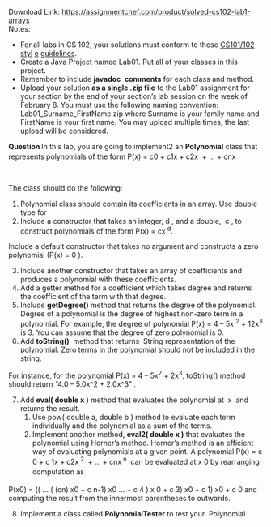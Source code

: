 Download Link: https://assignmentchef.com/product/solved-cs102-lab1-arrays
<br>
Notes:

<ul>

 <li>For all labs in CS 102, your solutions must conform to these <a href="http://www.cs.bilkent.edu.tr/~adayanik/cs101/practicalwork/styleguidelines.htm">CS101/102 styl</a>​ <a href="http://www.cs.bilkent.edu.tr/~adayanik/cs101/practicalwork/styleguidelines.htm">e</a> <a href="http://www.cs.bilkent.edu.tr/~adayanik/cs101/practicalwork/styleguidelines.htm">guidelines</a>.​</li>

 <li>Create a Java Project named Lab01. Put all of your classes in this project.</li>

 <li>Remember to include <strong>javadoc</strong>​ ​ <strong>comments</strong>​     for each class and method.​</li>

 <li>Upload your solution <strong>as a single .zip file</strong>​ to the Lab01 assignment for your section​       by the end of your section’s lab session on the week of February 8. You must use the following naming convention: Lab01_Surname_FirstName.zip where Surname is your family name and FirstName is your first name. You may upload multiple times; the last upload will be considered.</li>

</ul>

<strong>Question </strong>In​ this lab, you are going to implement2 an <strong>Polynomial</strong>​ class that​ represents polynomials of the form P(x) = c​0 + c​1x + c​2x​ <sup>​</sup> + … + c​nx​

​               ​                  ​                                   ​

The class should do the following:

<ol>

 <li>Polynomial class should contain its coefficients in an array. Use double type for​</li>

 <li>Include a constructor that takes an integer, d​ , and a double, ​ c​ , to construct​ polynomials of the form P(x) = cx​           ​<sup>d</sup><sup>​</sup>.</li>

</ol>

Include a default constructor that takes no argument and constructs a zero polynomial (P(x) = 0​ ).​

<ol start="3">

 <li>Include another constructor that takes an array of coefficients and produces a polynomial with these coefficients.</li>

 <li>Add a getter method for a coefficient which takes degree and returns the coefficient of the term with that degree.</li>

 <li>Include <strong>getDegree()</strong>​ method that returns the degree of the polynomial. Degree of a​         polynomial is the degree of highest non-zero term in a polynomial. For example, the degree of polynomial P(x) = 4 – 5x​ ​<sup>2</sup><sup>​</sup> + 12x​<sup>3</sup><sup>​</sup> is 3. You can assume that the degree of zero polynomial is 0.</li>

 <li>Add <strong>toString()</strong>​ ​ method that returns ​  String​              representation of the polynomial.​        Zero terms in the polynomial should not be included in the string.</li>

</ol>

For instance, for the polynomial P(x)​ = 4 – 5x​<sup>2</sup> + 2x​<sup>3</sup><sup>​</sup>, toString()​ method should return “4.0 – 5.0x^2 + 2.0x^3”​         .​

<ol start="7">

 <li>Add <strong>eval( double x )</strong>​ method that evaluates the polynomial at ​       x ​          and returns​        the result.

  <ol>

   <li>Use pow( double a, double b )​ method to evaluate each term​ individually and the polynomial as a sum of the terms.</li>

   <li>Implement another method, <strong>eval2( double x )</strong>​ that evaluates the​ polynomial using Horner’s method. Horner’s method is an efficient way of evaluating polynomials at a given point. A polynomial P(x) = c​              ​0 + c<sub>​    </sub>​1x +<sub>​        </sub> c​2x<sub>​ </sub><sup>2</sup>​ <sup>​</sup> + … + c​nx<sub>​ </sub><sup>n</sup>​ <sup>​</sup> can be evaluated at x​ ​0 by rearranging computation as<sub>​   </sub></li>

  </ol></li>

</ol>

P(x​0)​ = (( … ( (c​n)​ x​0 + c​ n-1​​) x​0 … + c​ 4​ ) x​ ​0​ + c ​3)​ x​0 + c​ ​1)​ x​0 + c​ ​0 and​ computing the result from the innermost parentheses to outwards.

<ol start="8">

 <li>Implement a class called <strong>PolynomialTester</strong>​ to test your ​     Polynomial​  ​</li>

</ol>